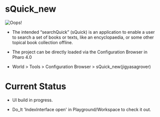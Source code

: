# sQuick_new

![Oops!](https://github.com/jig08/sQuick_new/sQuick_new/resources/header.png "searchQuick")

- The intended “searchQuick” (sQuick) is an application to enable a user to search a set of books or texts, like an encyclopaedia, or some other topical book collection offline.

- The project can be directly loaded via the Configuration Browser in Pharo 4.0

- World > Tools > Configuration Browser > sQuick_new(jigyasagrover)


# Current Status

- UI build in progress.

- Do_It 'IndexInterface open' in Playground/Workspace to check it out.


